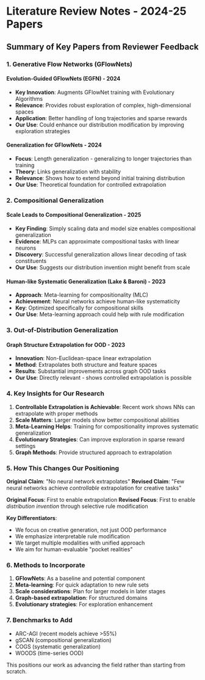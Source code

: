 # Literature Review Notes - 2024-25 Papers

## Summary of Key Papers from Reviewer Feedback

### 1. Generative Flow Networks (GFlowNets)

#### Evolution-Guided GFlowNets (EGFN) - 2024
- **Key Innovation**: Augments GFlowNet training with Evolutionary Algorithms
- **Relevance**: Provides robust exploration of complex, high-dimensional spaces
- **Application**: Better handling of long trajectories and sparse rewards
- **Our Use**: Could enhance our distribution modification by improving exploration strategies

#### Generalization for GFlowNets - 2024
- **Focus**: Length generalization - generalizing to longer trajectories than training
- **Theory**: Links generalization with stability
- **Relevance**: Shows how to extend beyond initial training distribution
- **Our Use**: Theoretical foundation for controlled extrapolation

### 2. Compositional Generalization

#### Scale Leads to Compositional Generalization - 2025
- **Key Finding**: Simply scaling data and model size enables compositional generalization
- **Evidence**: MLPs can approximate compositional tasks with linear neurons
- **Discovery**: Successful generalization allows linear decoding of task constituents
- **Our Use**: Suggests our distribution invention might benefit from scale

#### Human-like Systematic Generalization (Lake & Baroni) - 2023
- **Approach**: Meta-learning for compositionality (MLC)
- **Achievement**: Neural networks achieve human-like systematicity
- **Key**: Optimized specifically for compositional skills
- **Our Use**: Meta-learning approach could help with rule modification

### 3. Out-of-Distribution Generalization

#### Graph Structure Extrapolation for OOD - 2023
- **Innovation**: Non-Euclidean-space linear extrapolation
- **Method**: Extrapolates both structure and feature spaces
- **Results**: Substantial improvements across graph OOD tasks
- **Our Use**: Directly relevant - shows controlled extrapolation is possible

### 4. Key Insights for Our Research

1. **Controllable Extrapolation is Achievable**: Recent work shows NNs can extrapolate with proper methods
2. **Scale Matters**: Larger models show better compositional abilities
3. **Meta-Learning Helps**: Training for compositionality improves systematic generalization
4. **Evolutionary Strategies**: Can improve exploration in sparse reward settings
5. **Graph Methods**: Provide structured approach to extrapolation

### 5. How This Changes Our Positioning

**Original Claim**: "No neural network extrapolates"
**Revised Claim**: "Few neural networks achieve *controllable* extrapolation for creative tasks"

**Original Focus**: First to enable extrapolation
**Revised Focus**: First to enable *distribution invention* through selective rule modification

**Key Differentiators**:
- We focus on creative generation, not just OOD performance
- We emphasize interpretable rule modification
- We target multiple modalities with unified approach
- We aim for human-evaluable "pocket realities"

### 6. Methods to Incorporate

1. **GFlowNets**: As a baseline and potential component
2. **Meta-learning**: For quick adaptation to new rule sets
3. **Scale considerations**: Plan for larger models in later stages
4. **Graph-based extrapolation**: For structured domains
5. **Evolutionary strategies**: For exploration enhancement

### 7. Benchmarks to Add

- ARC-AGI (recent models achieve >55%)
- gSCAN (compositional generalization)
- COGS (systematic generalization)
- WOODS (time-series OOD)

This positions our work as advancing the field rather than starting from scratch.
